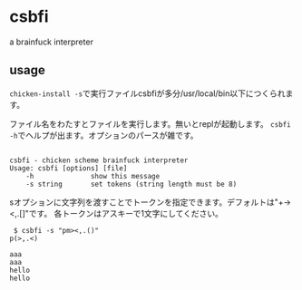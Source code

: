 # csbfi

a brainfuck interpreter

## usage

`chicken-install -s`で実行ファイルcsbfiが多分/usr/local/bin以下につくられます。

ファイル名をわたすとファイルを実行します。無いとreplが起動します。
`csbfi -h`でヘルプが出ます。オプションのパースが雑です。

~~~~~

csbfi - chicken scheme brainfuck interpreter
Usage: csbfi [options] [file]
    -h              show this message
    -s string       set tokens (string length must be 8)

~~~~~

sオプションに文字列を渡すことでトークンを指定できます。デフォルトは"+-><,.[]"です。
各トークンはアスキーで1文字にしてください。

~~~~~{.sh}
 $ csbfi -s "pm><,.()"
p(>,.<)

aaa
aaa
hello
hello
~~~~~


